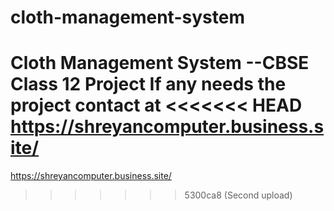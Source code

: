 # cloth-management-system
Cloth Management System --CBSE Class 12 Project 
If any needs the project contact at
<<<<<<< HEAD
https://shreyancomputer.business.site/
=======
https://shreyancomputer.business.site/
>>>>>>> 5300ca8 (Second upload)
